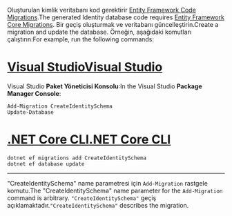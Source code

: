 <span data-ttu-id="23c6a-101">Oluşturulan kimlik veritabanı kod gerektirir [Entity Framework Code Migrations](/ef/core/managing-schemas/migrations/).</span><span class="sxs-lookup"><span data-stu-id="23c6a-101">The generated Identity database code requires [Entity Framework Core Migrations](/ef/core/managing-schemas/migrations/).</span></span> <span data-ttu-id="23c6a-102">Bir geçiş oluşturmak ve veritabanı güncelleştirin.</span><span class="sxs-lookup"><span data-stu-id="23c6a-102">Create a migration and update the database.</span></span> <span data-ttu-id="23c6a-103">Örneğin, aşağıdaki komutları çalıştırın:</span><span class="sxs-lookup"><span data-stu-id="23c6a-103">For example, run the following commands:</span></span>

# <a name="visual-studiotabvisual-studio"></a>[<span data-ttu-id="23c6a-104">Visual Studio</span><span class="sxs-lookup"><span data-stu-id="23c6a-104">Visual Studio</span></span>](#tab/visual-studio)

<span data-ttu-id="23c6a-105">Visual Studio **Paket Yöneticisi Konsolu**:</span><span class="sxs-lookup"><span data-stu-id="23c6a-105">In the Visual Studio **Package Manager Console**:</span></span>

```PMC
Add-Migration CreateIdentitySchema
Update-Database
```

# <a name="net-core-clitabnetcore-cli"></a>[<span data-ttu-id="23c6a-106">.NET Core CLI</span><span class="sxs-lookup"><span data-stu-id="23c6a-106">.NET Core CLI</span></span>](#tab/netcore-cli)

```cli
dotnet ef migrations add CreateIdentitySchema
dotnet ef database update
```

------

<span data-ttu-id="23c6a-107">"CreateIdentitySchema" name parametresi için `Add-Migration` rastgele komutu.</span><span class="sxs-lookup"><span data-stu-id="23c6a-107">The "CreateIdentitySchema" name parameter for the `Add-Migration` command is arbitrary.</span></span> <span data-ttu-id="23c6a-108">`"CreateIdentitySchema"` geçiş açıklamaktadır.</span><span class="sxs-lookup"><span data-stu-id="23c6a-108">`"CreateIdentitySchema"` describes the migration.</span></span>
